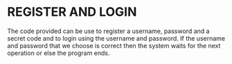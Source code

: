 # REGISTER AND LOGIN
The code provided can be use to register a username, password and a secret code and to login using the username and password. If the username and password that we choose is correct then the system waits for the next operation or else the program ends.
